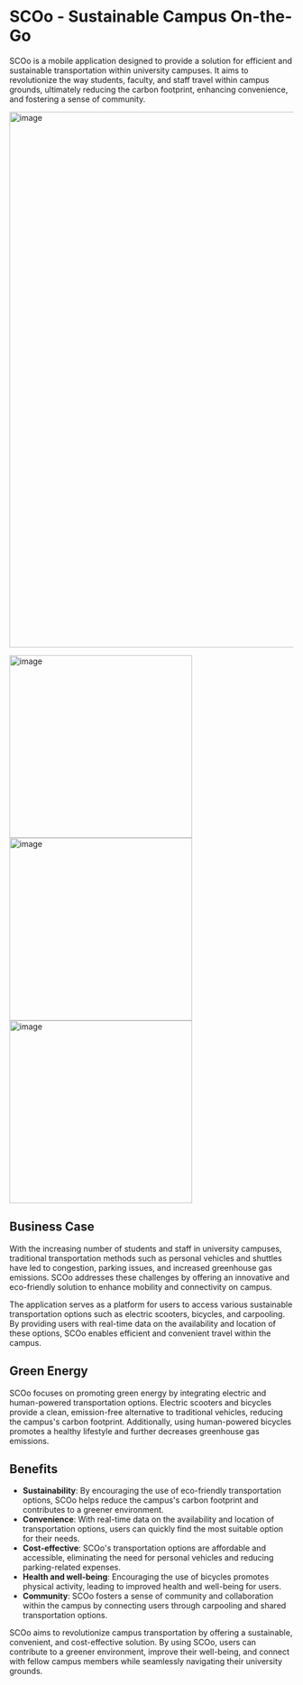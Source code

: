 # SCOo - Sustainable Campus On-the-Go

SCOo is a mobile application designed to provide a solution for efficient and sustainable transportation within university campuses. It aims to revolutionize the way students, faculty, and staff travel within campus grounds, ultimately reducing the carbon footprint, enhancing convenience, and fostering a sense of community.

<img width="950" alt="image" src="https://user-images.githubusercontent.com/6277451/234097438-eed71b1b-9932-485c-9ebc-4334e25b4340.png">

<img width="324" alt="image" src="https://user-images.githubusercontent.com/6277451/234100166-35f38122-7b62-4141-819c-b8071e022d47.png"> <img width="324" alt="image" src="https://user-images.githubusercontent.com/6277451/234100208-0cb31bed-f44d-4561-92d0-ee9a4aadc457.png"> <img width="324" alt="image" src="https://user-images.githubusercontent.com/6277451/234100371-eded4632-a6b7-41fa-9c38-e32153329115.png">

## Business Case

With the increasing number of students and staff in university campuses, traditional transportation methods such as personal vehicles and shuttles have led to congestion, parking issues, and increased greenhouse gas emissions. SCOo addresses these challenges by offering an innovative and eco-friendly solution to enhance mobility and connectivity on campus.

The application serves as a platform for users to access various sustainable transportation options such as electric scooters, bicycles, and carpooling. By providing users with real-time data on the availability and location of these options, SCOo enables efficient and convenient travel within the campus.

## Green Energy

SCOo focuses on promoting green energy by integrating electric and human-powered transportation options. Electric scooters and bicycles provide a clean, emission-free alternative to traditional vehicles, reducing the campus's carbon footprint. Additionally, using human-powered bicycles promotes a healthy lifestyle and further decreases greenhouse gas emissions.

## Benefits

- **Sustainability**: By encouraging the use of eco-friendly transportation options, SCOo helps reduce the campus's carbon footprint and contributes to a greener environment.
- **Convenience**: With real-time data on the availability and location of transportation options, users can quickly find the most suitable option for their needs.
- **Cost-effective**: SCOo's transportation options are affordable and accessible, eliminating the need for personal vehicles and reducing parking-related expenses.
- **Health and well-being**: Encouraging the use of bicycles promotes physical activity, leading to improved health and well-being for users.
- **Community**: SCOo fosters a sense of community and collaboration within the campus by connecting users through carpooling and shared transportation options.

SCOo aims to revolutionize campus transportation by offering a sustainable, convenient, and cost-effective solution. By using SCOo, users can contribute to a greener environment, improve their well-being, and connect with fellow campus members while seamlessly navigating their university grounds.
